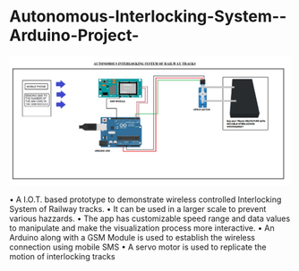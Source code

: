 # Autonomous-Interlocking-System--Arduino-Project-



![alt text](autonomous_interlocking_block_diagram.jpg)

• A I.O.T. based prototype to demonstrate wireless controlled
Interlocking System of Railway tracks.
• It can be used in a larger scale to prevent various hazzards.
• The app has customizable speed range and data values to
manipulate and make the visualization process more interactive.
• An Arduino along with a GSM Module is used to establish the
wireless connection using mobile SMS
• A servo motor is used to replicate the motion of interlocking
tracks
